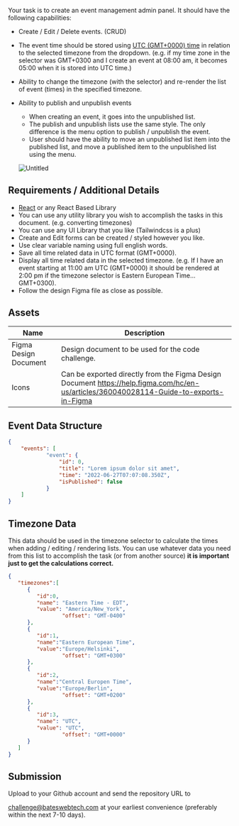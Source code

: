 Your task is to create an event management admin panel. It should have the following capabilities:

- Create / Edit / Delete events. (CRUD)
- The event time should be stored using [UTC (GMT+0000) time](https://en.wikipedia.org/wiki/Coordinated_Universal_Time) in relation to the selected timezone from the dropdown. (e.g. if my time zone in the selector was GMT+0300 and I create an event at 08:00 am, it becomes 05:00 when it is stored into UTC time.)
- Ability to change the timezone (with the selector) and re-render the list of event (times) in the specified timezone.
- Ability to publish and unpublish events
    - When creating an event, it goes into the unpublished list.
    - The publish and unpublish lists use the same style. The only difference is the menu option to publish / unpublish the event.
    - User should have the ability to move an unpublished list item into the published list, and move a published item to the unpublished list using the menu.
    
    ![Untitled](https://s3-us-west-2.amazonaws.com/secure.notion-static.com/1aada330-070f-4024-8d01-d8495986ea06/Untitled.png)
    

## Requirements / Additional Details

- [React](https://reactjs.org) or any React Based Library
- You can use any utility library you wish to accomplish the tasks in this document. (e.g. converting timezones)
- You can use any UI Library that you like (Tailwindcss is a plus)
- Create and Edit forms can be created / styled however you like.
- Use clear variable naming using full english words.
- Save all time related data in UTC format (GMT+0000).
- Display all time related data in the selected timezone. (e.g. If I have an event starting at 11:00 am UTC (GMT+0000) it should be rendered at 2:00 pm if the timezone selector is Eastern European Time… GMT+0300).
- Follow the design Figma file as close as possible.

## Assets

| Name | Description |
| --- | --- |
| Figma Design Document | Design document to be used for the code challenge. |
| Icons | Can be exported directly from the Figma Design Document https://help.figma.com/hc/en-us/articles/360040028114-Guide-to-exports-in-Figma |

## Event Data Structure

```json
{
	"events": [
			"event": {
				"id": 0,
				"title": "Lorem ipsum dolor sit amet",
				"time": "2022-06-27T07:07:08.350Z",
				"isPublished": false
			}
	]
}
```

## Timezone Data

This data should be used in the timezone selector to calculate the times when adding / editing / rendering lists. You can use whatever data you need from this list to accomplish the task (or from another source) **it is important just to get the calculations correct.**

```json
{
   "timezones":[
      {
         "id":0,
         "name": "Eastern Time - EDT",
         "value": "America/New_York",
				 "offset": "GMT-0400" 
      },
      {
         "id":1,
         "name":"Eastern European Time",
         "value":"Europe/Helsinki",
				 "offset": "GMT+0300" 
      },
      {
         "id":2,
         "name":"Central Europen Time",
         "value":"Europe/Berlin",
				 "offset": "GMT+0200" 
      },
      {
         "id":3,
         "name": "UTC",
         "value": "UTC",
				 "offset": "GMT+0000" 
      }
   ]
}
```

## Submission

Upload to your Github account and send the repository URL to

[challenge@bateswebtech.com](mailto:challenge@bateswebtech.com) at your earliest convenience (preferably within the next 7-10 days).